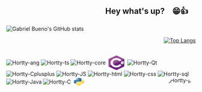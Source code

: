 ### <h2> &nbsp;&nbsp;&nbsp;&nbsp;&nbsp;&nbsp;&nbsp;&nbsp;&nbsp;&nbsp;&nbsp;&nbsp;&nbsp;&nbsp;&nbsp;&nbsp;&nbsp;&nbsp;&nbsp;&nbsp;&nbsp;&nbsp;&nbsp;&nbsp;&nbsp;&nbsp;&nbsp;&nbsp;&nbsp;&nbsp;&nbsp;&nbsp;&nbsp;&nbsp;&nbsp;&nbsp;&nbsp;&nbsp;&nbsp;&nbsp;&nbsp;&nbsp;&nbsp;&nbsp;&nbsp;&nbsp;&nbsp;&nbsp;&nbsp;&nbsp;&nbsp;&nbsp;&nbsp;Hey what's up? &nbsp;&nbsp;&nbsp;😁👍</h2>

<div align="left">
  
![Gabriel Bueno's GitHub stats](https://github-readme-stats-sigma-five.vercel.app/api?username=hortty&show_icons=true&theme=dracula&card_width=250px) 
  
</div>

<div align="right">
  
  [![Top Langs](https://github-readme-stats-sigma-five.vercel.app/api/top-langs/?username=hortty&layout=compact&theme=dracula)](https://github.com/hortty/github-readme-stats)
  
</div>

<div style="display: inline_block"><br>
  
  <img align="center" alt="Hortty-ang" height="40" width="50" src="https://cdn.jsdelivr.net/gh/devicons/devicon/icons/angularjs/angularjs-original.svg" />
  <img align="center" alt="Hortty-ts" height="40" width="50" src="https://cdn.jsdelivr.net/gh/devicons/devicon/icons/typescript/typescript-original.svg" />
  <img align="center" alt="Hortty-core" height="40" width="50"  src="https://cdn.jsdelivr.net/gh/devicons/devicon/icons/dotnetcore/dotnetcore-original.svg" />
  <img align="center" alt="Hortty-Csharp" height="40" width="50" src="https://raw.githubusercontent.com/devicons/devicon/master/icons/csharp/csharp-original.svg">
  <img align="center" alt="Hortty-Qt" height="40" width="50" src="https://cdn.jsdelivr.net/gh/devicons/devicon/icons/qt/qt-original.svg" />
  <img align="center" alt="Hortty-Cplusplus" height="40" width="50" src="https://cdn.jsdelivr.net/gh/devicons/devicon/icons/cplusplus/cplusplus-original.svg">
  <img align="center" alt="Hortty-JS" height="40" width="50" src="https://cdn.jsdelivr.net/gh/devicons/devicon/icons/javascript/javascript-original.svg">
  <img align="center" alt="Hortty-html" height="40" width="50" src="https://cdn.jsdelivr.net/gh/devicons/devicon/icons/html5/html5-original.svg" />
  <img align="center" alt="Hortty-css" height="40" width="50" src="https://cdn.jsdelivr.net/gh/devicons/devicon/icons/css3/css3-original.svg" />
  <img align="center" alt="Hortty-sql" height="50" width="65" src="https://cdn.jsdelivr.net/gh/devicons/devicon/icons/mysql/mysql-original-wordmark.svg" />
  <img align="center" alt="Hortty-Java" height="30" width="40" src="https://cdn.jsdelivr.net/gh/devicons/devicon/icons/java/java-original.svg">
  <img align="center" alt="Hortty-C" height="30" width="40" src="https://cdn.jsdelivr.net/gh/devicons/devicon/icons/c/c-original.svg">
  <img align="center" alt="Hortty-Python" height="25" width="35" src="https://raw.githubusercontent.com/devicons/devicon/master/icons/python/python-original.svg">
  <img align="right" alt="Hortty-pic" height="150" style="border-radius:50px;" src="https://cdn.discordapp.com/attachments/836253359505014807/919330869188100136/tenor.gif">
  
</div>
